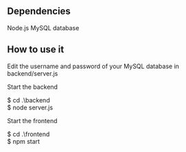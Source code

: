 ## Dependencies

Node.js
MySQL database

## How to use it

Edit the username and password of your MySQL database in backend/server.js

Start the backend

$ cd .\backend\
$ node server.js


Start the frontend

$ cd .\frontend\
$ npm start
